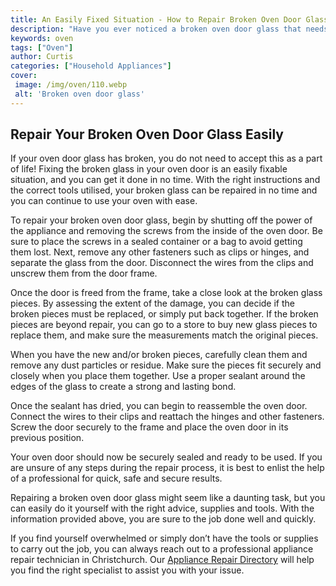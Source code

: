 ```yaml
---
title: An Easily Fixed Situation - How to Repair Broken Oven Door Glass
description: "Have you ever noticed a broken oven door glass that needs to be repaired Learn the different steps to take to fix your oven and keep it as good as new"
keywords: oven
tags: ["Oven"]
author: Curtis
categories: ["Household Appliances"]
cover: 
 image: /img/oven/110.webp
 alt: 'Broken oven door glass'
---
```

## Repair Your Broken Oven Door Glass Easily 

If your oven door glass has broken, you do not need to accept this as a part of life! Fixing the broken glass in your oven door is an easily fixable situation, and you can get it done in no time. With the right instructions and the correct tools utilised, your broken glass can be repaired in no time and you can continue to use your oven with ease.

To repair your broken oven door glass, begin by shutting off the power of the appliance and removing the screws from the inside of the oven door. Be sure to place the screws in a sealed container or a bag to avoid getting them lost. Next, remove any other fasteners such as clips or hinges, and separate the glass from the door. Disconnect the wires from the clips and unscrew them from the door frame. 

Once the door is freed from the frame, take a close look at the broken glass pieces. By assessing the extent of the damage, you can decide if the broken pieces must be replaced, or simply put back together. If the broken pieces are beyond repair, you can go to a store to buy new glass pieces to replace them, and make sure the measurements match the original pieces. 

When you have the new and/or broken pieces, carefully clean them and remove any dust particles or residue. Make sure the pieces fit securely and closely when you place them together. Use a proper sealant around the edges of the glass to create a strong and lasting bond. 

Once the sealant has dried, you can begin to reassemble the oven door. Connect the wires to their clips and reattach the hinges and other fasteners. Screw the door securely to the frame and place the oven door in its previous position. 

Your oven door should now be securely sealed and ready to be used. If you are unsure of any steps during the repair process, it is best to enlist the help of a professional for quick, safe and secure results.

Repairing a broken oven door glass might seem like a daunting task, but you can easily do it yourself with the right advice, supplies and tools. With the information provided above, you are sure to the job done well and quickly.

If you find yourself overwhelmed or simply don’t have the tools or supplies to carry out the job, you can always reach out to a professional appliance repair technician in Christchurch. Our [Appliance Repair Directory](./pages/appliance-repair-technicians/new-zealand/christchurch/) will help you find the right specialist to assist you with your issue.
